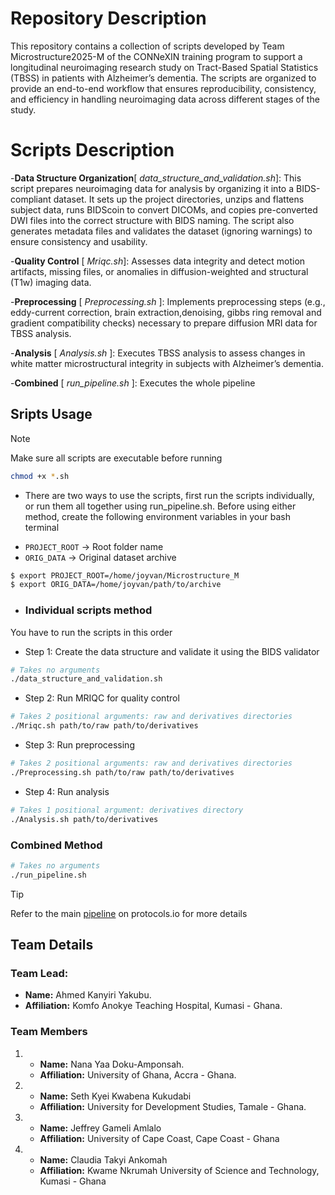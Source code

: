 # Repository Description
This repository contains a collection of scripts developed by Team Microstructure2025-M of the CONNeXIN training program to support a longitudinal neuroimaging research study on Tract-Based Spatial Statistics (TBSS) in patients with Alzheimer’s dementia. The scripts are organized to provide an end-to-end workflow that ensures reproducibility, consistency, and efficiency in handling neuroimaging data across different stages of the study. 

# Scripts Description
-**Data Structure Organization**[ *data_structure_and_validation.sh*]: This script prepares neuroimaging data for analysis by organizing it into a BIDS-compliant dataset. It sets up the project directories, unzips and flattens subject data, runs BIDScoin to convert DICOMs, and copies pre-converted DWI files into the correct structure with BIDS naming. The script also generates metadata files and validates the dataset (ignoring warnings) to ensure consistency and usability.

-**Quality Control** [ *Mriqc.sh*]: Assesses data integrity and detect motion artifacts, missing files, or anomalies in diffusion-weighted and structural (T1w) imaging data.

-**Preprocessing** [ *Preprocessing.sh* ]: Implements preprocessing steps (e.g., eddy-current correction, brain extraction,denoising, gibbs ring removal and gradient compatibility checks) necessary to prepare diffusion MRI data for TBSS analysis.

-**Analysis** [ *Analysis.sh* ]: Executes TBSS analysis to assess changes in white matter microstructural integrity in subjects with Alzheimer’s dementia.

-**Combined** [ *run_pipeline.sh* ]: Executes the whole pipeline

## Sripts Usage

> [!Note]
> Make sure all scripts are executable before running
```bash
chmod +x *.sh
```

- There are two ways to use the scripts, first run the scripts individually, or run them all together using run_pipeline.sh. Before using either method, create the following environment variables in your bash terminal
 * `PROJECT_ROOT` -> Root folder name
 * `ORIG_DATA`  -> Original dataset archive

```bash
$ export PROJECT_ROOT=/home/joyvan/Microstructure_M
$ export ORIG_DATA=/home/joyvan/path/to/archive
```
- ### Individual scripts method
You have to run the scripts in this order
 + Step 1: Create the data structure and validate it using the BIDS validator
```bash
# Takes no arguments
./data_structure_and_validation.sh
```
 + Step 2: Run MRIQC for quality control
```bash
# Takes 2 positional arguments: raw and derivatives directories
./Mriqc.sh path/to/raw path/to/derivatives
 ```
 + Step 3: Run preprocessing
```bash
# Takes 2 positional arguments: raw and derivatives directories
./Preprocessing.sh path/to/raw path/to/derivatives
 ```
 + Step 4: Run analysis
```bash
# Takes 1 positional argument: derivatives directory
./Analysis.sh path/to/derivatives
 ```

### Combined Method
```bash
# Takes no arguments
./run_pipeline.sh
```

> [!TIP]
> Refer to the main [pipeline](https://www.protocols.io/edit/bids-compliant-workflow-for-data-organization-qual-g8hybzt7x) on protocols.io for more details

## Team Details

### Team Lead:
- **Name:** Ahmed Kanyiri Yakubu.
- **Affiliation:** Komfo Anokye Teaching Hospital, Kumasi - Ghana.

### Team Members
1. - **Name:** Nana Yaa Doku-Amponsah.
   - **Affiliation:** University of Ghana, Accra - Ghana.

2. * **Name:** Seth Kyei Kwabena Kukudabi
   * **Affiliation:** University for Development Studies, Tamale - Ghana.
  
3. - **Name:** Jeffrey Gameli Amlalo
   - **Affiliation:** University of Cape Coast, Cape Coast - Ghana
   
4. + **Name:** Claudia Takyi Ankomah
   + **Affiliation:** Kwame Nkrumah University of Science and Technology, Kumasi - Ghana
